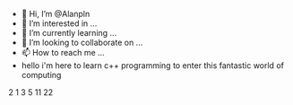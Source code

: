 - 👋 Hi, I’m @Alanpln
- 👀 I’m interested in ...
- 🌱 I’m currently learning ...
- 💞️ I’m looking to collaborate on ...
- 📫 How to reach me ...
- hello i'm here to learn c++ programming to enter this fantastic world of computing
<!---
Alanpln/Alanpln is a ✨ special ✨ repository because its `README.md` (this file) appears on your GitHub profile.
You can click the Preview link to take a look at your changes.
---> 2 1 3 5 11 22

